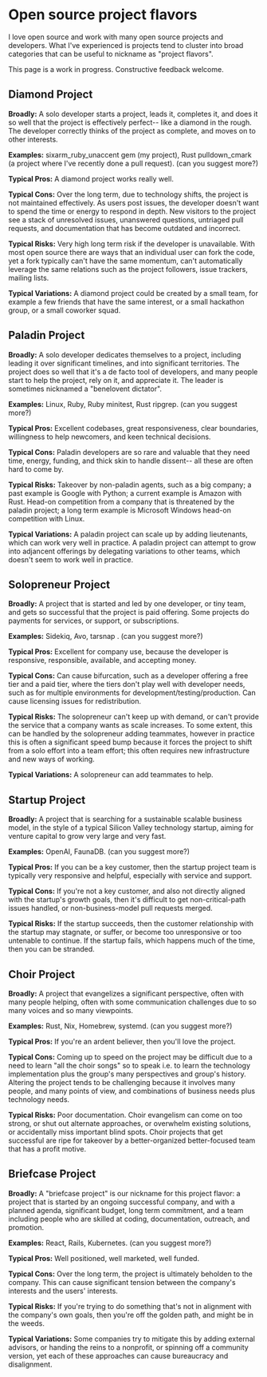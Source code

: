# Open source project flavors

I love open source and work with many open source projects and developers. What I've experienced is projects tend to cluster into broad categories that can be useful to nickname as "project flavors".

This page is a work in progress. Constructive feedback welcome.


## Diamond Project

**Broadly:** A solo developer starts a project, leads it, completes it, and does it so well that the project is effectively perfect-- like a diamond in the rough. The developer correctly thinks of the project as complete, and moves on to other interests.

**Examples:** sixarm_ruby_unaccent gem (my project), Rust pulldown_cmark (a project where I've recently done a pull request). (can you suggest more?)

**Typical Pros:** A diamond project works really well.

**Typical Cons:** Over the long term, due to technology shifts, the project is not maintained effectively. As users post issues, the developer doesn't want to spend the time or energy to respond in depth. New visitors to the project see a stack of unresolved issues, unanswered questions, untriaged pull requests, and documentation that has become outdated and incorrect.

**Typical Risks:** Very high long term risk if the developer is unavailable. With most open source there are ways that an individual user can fork the code, yet a fork typically can't have the same momentum, can't automatically leverage the same relations such as the project followers, issue trackers, mailing lists.

**Typical Variations:** A diamond project could be created by a small team, for example a few friends that have the same interest, or a small hackathon group, or a small coworker squad.


## Paladin Project

**Broadly:** A solo developer dedicates themselves to a project, including leading it over significant timelines, and into significant territories. The project does so well that it's a de facto tool of developers, and many people start to help the project, rely on it, and appreciate it. The leader is sometimes nicknamed a "benelovent dictator".

**Examples:** Linux, Ruby, Ruby minitest, Rust ripgrep. (can you suggest more?)

**Typical Pros:** Excellent codebases, great responsiveness, clear boundaries, willingness to help newcomers, and keen technical decisions.

**Typical Cons:** Paladin developers are so rare and valuable that they need time, energy, funding, and thick skin to handle dissent-- all these are often hard to come by.

**Typical Risks:** Takeover by non-paladin agents, such as a big company; a past example is Google with Python; a current example is Amazon with Rust. Head-on competition from a company that is threatened by the paladin project; a long term example is Microsoft Windows head-on competition with Linux.

**Typical Variations:** A paladin project can scale up by adding lieutenants, which can work very well in practice. A paladin project can attempt to grow into adjancent offerings by delegating variations to other teams, which doesn't seem to work well in practice.


## Solopreneur Project

**Broadly:** A project that is started and led by one developer, or tiny team, and gets so successful that the project is paid offering. Some projects do payments for services, or support, or subscriptions.

**Examples:** Sidekiq, Avo, tarsnap . (can you suggest more?)

**Typical Pros:** Excellent for company use, because the developer is responsive, responsible, available, and accepting money.

**Typical Cons:** Can cause bifurcation, such as a developer offering a free tier and a paid tier, where the tiers don't play well with developer needs, such as for multiple environments for development/testing/production. Can cause licensing issues for redistribution.

**Typical Risks:** The solopreneur can't keep up with demand, or can't provide the service that a company wants as scale increases. To some extent, this can be handled by the solopreneur adding teammates, however in practice this is often a significant speed bump because it forces the project to shift from a solo effort into a team effort; this often requires new infrastructure and new ways of working.

**Typical Variations:** A solopreneur can add teammates to help.


## Startup Project

**Broadly:** A project that is searching for a sustainable scalable business model, in the style of a typical Silicon Valley technology startup, aiming for venture capital to grow very large and very fast.

**Examples:** OpenAI, FaunaDB. (can you suggest more?)

**Typical Pros:** If you can be a key customer, then the startup project team is typically very responsive and helpful, especially with service and support.

**Typical Cons:** If you're not a key customer, and also not directly aligned with the startup's growth goals, then it's difficult to get non-critical-path issues handled, or non-business-model pull requests merged. 

**Typical Risks:** If the startup succeeds, then the customer relationship with the startup may stagnate, or suffer, or become too unresponsive or too untenable to continue. If the startup fails, which happens much of the time, then you can be stranded. 


## Choir Project

**Broadly:** A project that evangelizes a significant perspective, often with many people helping, often with some communication challenges due to so many voices and so many viewpoints.

**Examples:** Rust, Nix, Homebrew, systemd. (can you suggest more?)

**Typical Pros:** If you're an ardent believer, then you'll love the project. 

**Typical Cons:** Coming up to speed on the project may be difficult due to a need to learn  "all the choir songs" so to speak i.e. to learn the technology implementation plus the group's many perspectives and group's history. Altering the project tends to be challenging because it involves many people, and many points of view, and combinations of business needs plus technology needs. 

**Typical Risks:** Poor documentation. Choir evangelism can come on too strong, or shut out alternate approaches, or overwhelm existing solutions, or accidentally miss important blind spots. Choir projects that get successful are ripe for takeover by a better-organized better-focused team that has a profit motive. 


## Briefcase Project

**Broadly:** A "briefcase project" is our nickname for this project flavor: a project that is started by an ongoing successful company, and with a planned agenda, significant budget, long term commitment, and a team including people who are skilled at coding, documentation, outreach, and promotion.

**Examples:** React, Rails, Kubernetes. (can you suggest more?)

**Typical Pros:** Well positioned, well marketed, well funded.

**Typical Cons:** Over the long term, the project is ultimately beholden to the company. This can cause significant tension between the company's interests and the users' interests. 

**Typical Risks:** If you're trying to do something that's not in alignment with the company's own goals, then you're off the golden path, and might be in the weeds.

**Typical Variations:** Some companies try to mitigate this by adding external advisors, or handing the reins to a nonprofit, or spinning off a community version, yet each of these approaches can cause bureaucracy and disalignment.
